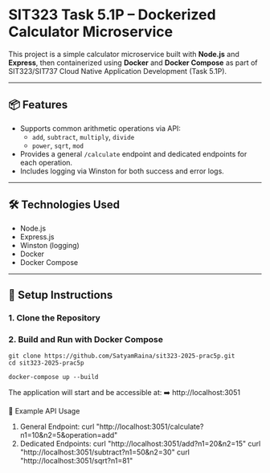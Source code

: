 # SIT323 Task 5.1P – Dockerized Calculator Microservice

This project is a simple calculator microservice built with **Node.js** and **Express**, then containerized using **Docker** and **Docker Compose** as part of SIT323/SIT737 Cloud Native Application Development (Task 5.1P).

---

## 📦 Features

- Supports common arithmetic operations via API:
  - `add`, `subtract`, `multiply`, `divide`
  - `power`, `sqrt`, `mod`
- Provides a general `/calculate` endpoint and dedicated endpoints for each operation.
- Includes logging via Winston for both success and error logs.

---

## 🛠️ Technologies Used

- Node.js
- Express.js
- Winston (logging)
- Docker
- Docker Compose

---

## 🚀 Setup Instructions

### 1. Clone the Repository
### 2. Build and Run with Docker Compose


```
git clone https://github.com/SatyamRaina/sit323-2025-prac5p.git
cd sit323-2025-prac5p

docker-compose up --build
```



The application will start and be accessible at:
➡️ http://localhost:3051

🧪 Example API Usage

1. General Endpoint:
curl "http://localhost:3051/calculate?n1=10&n2=5&operation=add"
2. Dedicated Endpoints:
curl "http://localhost:3051/add?n1=20&n2=15"
curl "http://localhost:3051/subtract?n1=50&n2=30"
curl "http://localhost:3051/sqrt?n1=81"



